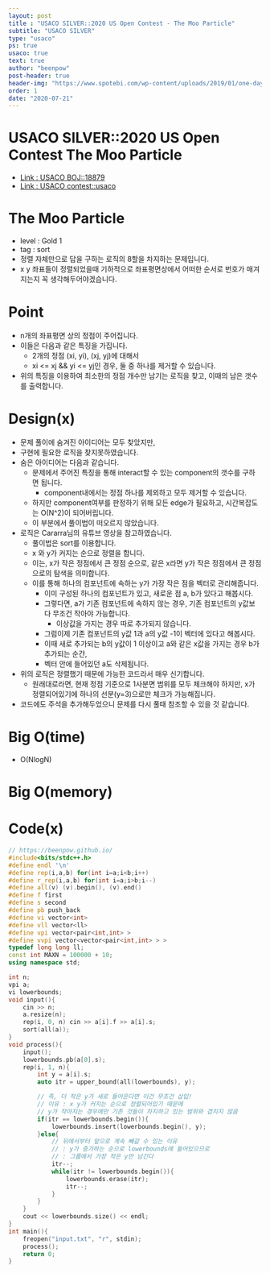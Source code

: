 ```yaml
---
layout: post
title : "USACO SILVER::2020 US Open Contest - The Moo Particle"
subtitle: "USACO SILVER"
type: "usaco"
ps: true
usaco: true
text: true
author: "beenpow"
post-header: true
header-img: "https://www.spotebi.com/wp-content/uploads/2019/01/one-day-day-one-workout-motivation-spotebi.jpg"
order: 1
date: "2020-07-21"
---
```


# USACO SILVER::2020 US Open Contest The Moo Particle
- [Link : USACO BOJ::18879](https://www.acmicpc.net/problem/18879)
- [Link : USACO contest::usaco](http://usaco.org/index.php?page=open20results)

# The Moo Particle

- level : Gold 1
- tag : sort
- 정렬 자체만으로 답을 구하는 로직의 8할을 차지하는 문제입니다.
- x y 좌표들이 정렬되었을때 기하적으로 좌표평면상에서 어떠한 순서로 번호가 매겨지는지 꼭 생각해두어야겠습니다.

# Point
- n개의 좌표평면 상의 정점이 주어집니다.
- 이들은 다음과 같은 특징을 가집니다.
  - 2개의 정점 (xi, yi), (xj, yj)에 대해서
  - xi <= xj && yi <= yj인 경우, 둘 중 하나를 제거할 수 있습니다.
- 위의 특징을 이용하여 최소한의 정점 개수만 남기는 로직을 찾고, 이때의 남은 갯수를 출력합니다.

# Design(x)
- 문제 풀이에 숨겨진 아이디어는 모두 찾았지만,
- 구현에 필요한 로직을 찾지못하였습니다.
- 숨은 아이디어는 다음과 같습니다.
  - 문제에서 주어진 특징을 통해 interact할 수 있는 component의 갯수를 구하면 됩니다.
    - component내에서는 정점 하나를 제외하고 모두 제거할 수 있습니다.
  - 하지만 component여부를 판정하기 위해 모든 edge가 필요하고, 시간복잡도는 O(N^2)이 되어버립니다.
  - 이 부분에서 풀이법이 떠오르지 않았습니다.
- 로직은 Cararra님의 유튜브 영상을 참고하였습니다.
  - 풀이법은 sort를 이용합니다.
  - x 와 y가 커지는 순으로 정렬을 합니다.
  - 이는, x가 작은 정점에서 큰 정점 순으로, 같은 x라면 y가 작은 정점에서 큰 정점으로의 탐색을 의미합니다.
  - 이를 통해 하나의 컴포넌트에 속하는 y가 가장 작은 점을 벡터로 관리해줍니다.
    - 이미 구성된 하나의 컴포넌트가 있고, 새로운 점 a, b가 있다고 해봅시다.
    - 그렇다면, a가 기존 컴포넌트에 속하지 않는 경우, 기존 컴포넌트의 y값보다 무조건 작아야 가능합니다.
      - 이상값을 가지는 경우 따로 추가되지 않습니다.
    - 그럼이제 기존 컴포넌트의 y값 1과 a의 y값 -1이 벡터에 있다고 해봅시다.
    - 이때 새로 추가되는 b의 y값이 1 이상이고 a와 같은 x값을 가지는 경우 b가 추가되는 순간,
    - 벡터 안에 들어있던 a도 삭제됩니다.
- 위의 로직은 정렬했기 때문에 가능한 코드라서 매우 신기합니다.
  - 원래대로라면, 현재 정점 기준으로 1사분면 범위를 모두 체크해야 하지만, x가 정렬되어있기에 하나의 선분(y=3)으로만 체크가 가능해집니다.
- 코드에도 주석을 추가해두었으니 문제를 다시 풀때 참조할 수 있을 것 같습니다.

# Big O(time)
- O(NlogN)

# Big O(memory)

# Code(x)

```cpp
// https://beenpow.github.io/
#include<bits/stdc++.h>
#define endl '\n'
#define rep(i,a,b) for(int i=a;i<b;i++)
#define r_rep(i,a,b) for(int i=a;i>b;i--)
#define all(v) (v).begin(), (v).end()
#define f first
#define s second
#define pb push_back
#define vi vector<int>
#define vll vector<ll>
#define vpi vector<pair<int,int> >
#define vvpi vector<vector<pair<int,int> > >
typedef long long ll;
const int MAXN = 100000 + 10;
using namespace std;

int n;
vpi a;
vi lowerbounds;
void input(){
    cin >> n;
    a.resize(n);
    rep(i, 0, n) cin >> a[i].f >> a[i].s;
    sort(all(a));
}
void process(){
    input();
    lowerbounds.pb(a[0].s);
    rep(i, 1, n){
        int y = a[i].s;
        auto itr = upper_bound(all(lowerbounds), y);

        // 즉, 더 작은 y가 새로 들어온다면 이건 무조건 삽입!
        // 이유 : x y가 커지는 순으로 정렬되어있기 때문에
        // y가 작아지는 경우에만 기존 것들이 차지하고 있는 범위와 겹치지 않음
        if(itr == lowerbounds.begin()){
            lowerbounds.insert(lowerbounds.begin(), y);
        }else{
            // 뒤에서부터 앞으로 계속 빼갈 수 있는 이유
            // : y가 증가하는 순으로 lowerbounds에 들어있으므로
            // : 그룹에서 가장 작은 y만 남긴다
            itr--;
            while(itr != lowerbounds.begin()){
                lowerbounds.erase(itr);
                itr--;
            }
        }
    }
    cout << lowerbounds.size() << endl;
}
int main(){
    freopen("input.txt", "r", stdin);
    process();
    return 0;
}
```
